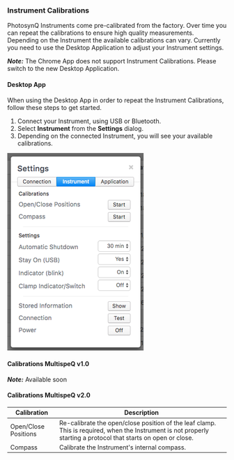 ### Instrument Calibrations

PhotosynQ Instruments come pre-calibrated from the factory. Over time you can repeat the calibrations to ensure high quality measurements. Depending on the Instrument the available calibrations can vary. Currently you need to use the Desktop Application to adjust your Instrument settings.

***Note:*** The Chrome App does not support Instrument Calibrations. Please switch to the new Desktop Application.

#### Desktop App

When using the Desktop App in order to repeat the Instrument Calibrations, follow these steps to get started.

1. Connect your Instrument, using USB or Bluetooth.
2. Select **Instrument** from the **Settings** dialog.
3. Depending on the connected Instrument, you will see your available calibrations.

![Settings Dialog to show available Instrument calibrations.](../images/help/_instrument_Instrument_Settings_Desktop_App.png)

#### Calibrations MultispeQ v1.0

***Note:*** Available soon

#### Calibrations MultispeQ v2.0

| Calibration | Description |
|-------------|-------------|
| Open/Close Positions | Re-calibrate the open/close position of the leaf clamp. This is required, when the Instrument is not properly starting a protocol that starts on open or close. |
| Compass | Calibrate the Instrument's internal compass. |